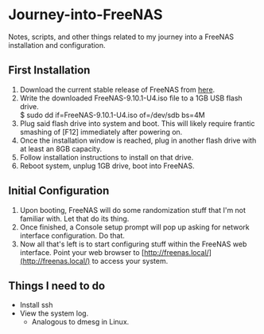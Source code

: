 # Journey-into-FreeNAS
Notes, scripts, and other things related to my journey into a FreeNAS installation and configuration.

## First Installation

1. Download the current stable release of FreeNAS from [here](http://www.freenas.org/download-freenas-release/).
2. Write the downloaded FreeNAS-9.10.1-U4.iso file to a 1GB USB flash drive.  
    $ sudo dd if=FreeNAS-9.10.1-U4.iso of=/dev/sdb bs=4M
3. Plug said flash drive into system and boot.
This will likely require frantic smashing of [F12] immediately after powering on.
4. Once the installation window is reached, plug in another flash drive with at least an 8GB capacity.
5. Follow installation instructions to install on that drive.
6. Reboot system, unplug 1GB drive, boot into FreeNAS.

## Initial Configuration
1. Upon booting, FreeNAS will do some randomization stuff that I'm not familiar with.
Let that do its thing.
2. Once finished, a Console setup prompt will pop up asking for network interface configuration.
Do that.
3. Now all that's left is to start configuring stuff within the FreeNAS web interface.
Point your web browser to [http://freenas.local/](http://freenas.local/) to access your system.

## Things I need to do
* Install ssh
* View the system log.
  * Analogous to dmesg in Linux.

